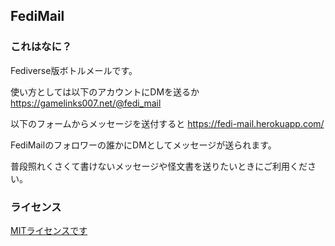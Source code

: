 ## FediMail
### これはなに？

Fediverse版ボトルメールです。

使い方としては以下のアカウントにDMを送るか
https://gamelinks007.net/@fedi_mail 

以下のフォームからメッセージを送付すると
https://fedi-mail.herokuapp.com/

FediMailのフォロワーの誰かにDMとしてメッセージが送られます。

普段照れくさくて書けないメッセージや怪文書を送りたいときにご利用ください。

### ライセンス

[MITライセンスです](./LICENSE)
